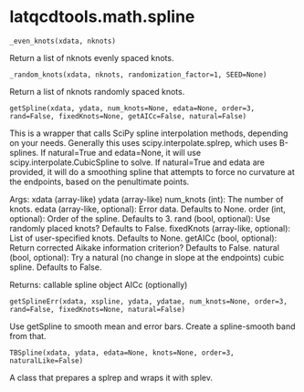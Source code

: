 latqcdtools.math.spline
=============

`_even_knots(xdata, nknots)`

Return a list of nknots evenly spaced knots. 

`_random_knots(xdata, nknots, randomization_factor=1, SEED=None)`

Return a list of nknots randomly spaced knots. 

`getSpline(xdata, ydata, num_knots=None, edata=None, order=3, rand=False, fixedKnots=None, getAICc=False, natural=False)`

This is a wrapper that calls SciPy spline interpolation methods, depending on your needs. Generally
this uses scipy.interpolate.splrep, which uses B-splines. If natural=True and edata=None, it will
use scipy.interpolate.CubicSpline to solve. If natural=True and edata are provided, it will do a
smoothing spline that attempts to force no curvature at the endpoints, based on the penultimate points. 

Args:
    xdata (array-like)
    ydata (array-like)
    num_knots (int):
        The number of knots.
    edata (array-like, optional): 
        Error data. Defaults to None.
    order (int, optional):
        Order of the spline. Defaults to 3.
    rand (bool, optional): 
        Use randomly placed knots? Defaults to False.
    fixedKnots (array-like, optional):
        List of user-specified knots. Defaults to None.
    getAICc (bool, optional): 
        Return corrected Aikake information criterion? Defaults to False.
    natural (bool, optional): 
        Try a natural (no change in slope at the endpoints) cubic spline. Defaults to False. 

Returns:
    callable spline object
    AICc (optionally)

`getSplineErr(xdata, xspline, ydata, ydatae, num_knots=None, order=3, rand=False, fixedKnots=None, natural=False)`

Use getSpline to smooth mean and error bars. Create a spline-smooth band from that. 

`TBSpline(xdata, ydata, edata=None, knots=None, order=3, naturalLike=False)`

A class that prepares a splrep and wraps it with splev.

